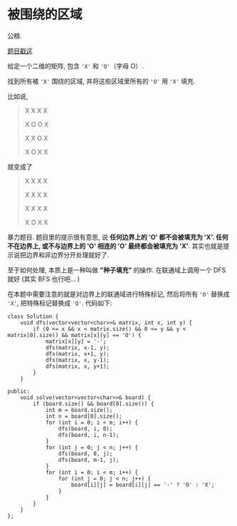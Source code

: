 # 被围绕的区域

公粮. 

[题目戳这](https://leetcode-cn.com/problems/surrounded-regions/submissions/)

给定一个二维的矩阵, 包含 `'X'` 和 `'O'`（字母 O）. 

找到所有被 `'X'` 围绕的区域, 并将这些区域里所有的 `'O'` 用 `'X'` 填充. 

比如说, 

> X X X X
>
> X O O X
>
> X X O X
>
> X O X X

就变成了

> X X X X
>
> X X X X
>
> X X X X
>
> X O X X

暴力题目. 题目里的提示很有意思, 说 **任何边界上的 'O' 都不会被填充为 'X'. 任何不在边界上, 或不与边界上的 'O' 相连的 'O' 最终都会被填充为 'X'**. 其实也就是提示说把边界和非边界分开处理就好了. 

至于如何处理, 本质上是一种叫做 **"种子填充"** 的操作. 在联通域上调用一个 DFS 就好 (其实 BFS 也行吧... )

在本题中需要注意的就是对边界上的联通域进行特殊标记, 然后将所有 `'O'` 替换成 `'X'`, 把特殊标记替换成 `'O'`. 代码如下:

```
class Solution {
    void dfs(vector<vector<char>>& matrix, int x, int y) {
        if (0 <= x && x < matrix.size() && 0 <= y && y < matrix[0].size() && matrix[x][y] == 'O') {
            matrix[x][y] = '-';
            dfs(matrix, x-1, y);
            dfs(matrix, x+1, y);
            dfs(matrix, x, y-1);
            dfs(matrix, x, y+1);
        }
    }
    
public:
    void solve(vector<vector<char>>& board) {
        if (board.size() && board[0].size()) {
            int m = board.size();
            int n = board[0].size();
            for (int i = 0; i < m; i++) {
                dfs(board, i, 0);
                dfs(board, i, n-1);
            }
            for (int j = 0; j < n; j++) {
                dfs(board, 0, j);
                dfs(board, m-1, j);
            }
            for (int i = 0; i < m; i++) {
                for (int j = 0; j < n; j++) {
                    board[i][j] = board[i][j] == '-' ? 'O' : 'X';
                }
            }
        }
    }
};
```
